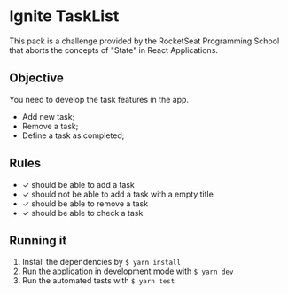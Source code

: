 # Ignite TaskList

This pack is a challenge provided by the RocketSeat Programming School that aborts the concepts of "State" in React Applications.

## Objective

You need to develop the task features in the app.

- Add new task;
- Remove a task;
- Define a task as completed;

## Rules

- ✓ should be able to add a task
- ✓ should not be able to add a task with a empty title
- ✓ should be able to remove a task
- ✓ should be able to check a task

## Running it

1. Install the dependencies by `$ yarn install`
2. Run the application in development mode with `$ yarn dev`
3. Run the automated tests with `$ yarn test`
